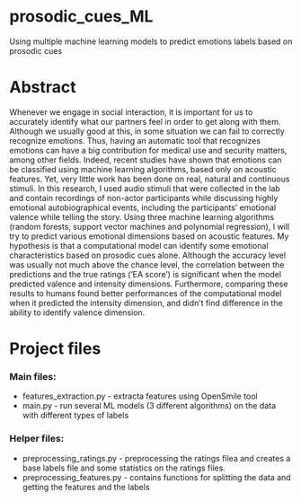 # prosodic_cues_ML
Using multiple machine learning models to predict emotions labels based on prosodic cues

# Abstract
Whenever we engage in social interaction, it is important for us to accurately identify what our partners feel in order to get along with them. Although we usually good at this, in some situation we can fail to correctly recognize emotions. Thus, having an automatic tool that recognizes emotions can have a big contribution for medical use and security matters, among other fields. Indeed, recent studies have shown that emotions can be classified using machine learning algorithms, based only on acoustic features. Yet, very little work has been done on real, natural and continuous stimuli.
In this research, I used audio stimuli that were collected in the lab and contain recordings of non-actor participants while discussing highly emotional autobiographical events, including the participants’ emotional valence while telling the story. Using three machine learning algorithms (random forests, support vector machines and polynomial regression), I will try to predict various emotional dimensions based on acoustic features. My hypothesis is that a computational model can identify some emotional characteristics based on prosodic cues alone. Although the accuracy level was usually not much above the chance level, the correlation between the predictions and the true ratings (‘EA score’) is significant when the model predicted valence and intensity dimensions. Furthermore, comparing these results to humans found better performances of the computational model when it predicted the intensity dimension, and didn’t find difference in the ability to identify valence dimension.

# Project files
### Main files:
- features_extraction.py - extracta features using OpenSmile tool
- main.py - run several ML models (3 different algorithms) on the data with different types of labels
### Helper files:
- preprocessing_ratings.py - preprocessing the ratings filea and creates a base labels file and some statistics on the ratings files.
- preprocessing_features.py - contains functions for splitting the data and getting the features and the labels
